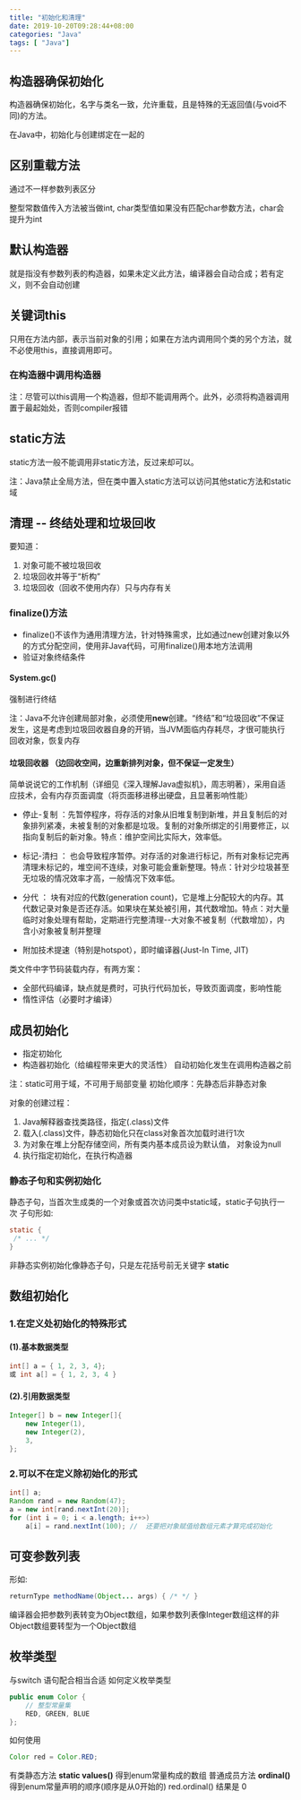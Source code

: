```yaml
---
title: "初始化和清理"
date: 2019-10-20T09:28:44+08:00
categories: "Java"
tags: [ "Java"]
---
```


## 构造器确保初始化

构造器确保初始化，名字与类名一致，允许重载，且是特殊的无返回值(与void不同)的方法。

在Java中，初始化与创建绑定在一起的

## 区别重载方法

通过不一样参数列表区分

整型常数值传入方法被当做int, char类型值如果没有匹配char参数方法，char会提升为int

## 默认构造器

就是指没有参数列表的构造器，如果未定义此方法，编译器会自动合成；若有定义，则不会自动创建

## 关键词this

只用在方法内部，表示当前对象的引用；如果在方法内调用同个类的另个方法，就不必使用this，直接调用即可。

### 在构造器中调用构造器

注：尽管可以this调用一个构造器，但却不能调用两个。此外，必须将构造器调用置于最起始处，否则compiler报错

## static方法

static方法一般不能调用非static方法，反过来却可以。

注：Java禁止全局方法，但在类中置入static方法可以访问其他static方法和static域

## 清理 -- 终结处理和垃圾回收

要知道：

1. 对象可能不被垃圾回收
2. 垃圾回收并等于“析构”
3. 垃圾回收（回收不使用内存）只与内存有关

### finalize()方法

* finalize()不该作为通用清理方法，针对特殊需求，比如通过new创建对象以外的方式分配空间，使用非Java代码，可用finalize()用本地方法调用
* 验证对象终结条件

#### System.gc() 

强制进行终结

注：Java不允许创建局部对象，必须使用**new**创建。“终结”和“垃圾回收”不保证发生，这是考虑到垃圾回收器自身的开销，当JVM面临内存耗尽，才很可能执行回收对象，恢复内存

#### 垃圾回收器 （边回收空间，边重新排列对象，但不保证一定发生）

简单说说它的工作机制（详细见《深入理解Java虚拟机》，周志明著），采用自适应技术，会有内存页面调度（将页面移进移出硬盘，且显著影响性能）

* 停止-复制 ：先暂停程序，将存活的对象从旧堆复制到新堆，并且复制后的对象排列紧凑，未被复制的对象都是垃圾。复制的对象所绑定的引用要修正，以指向复制后的新对象。特点：维护空间比实际大，效率低。

* 标记-清扫 ： 也会导致程序暂停。对存活的对象进行标记，所有对象标记完再清理未标记的，堆空间不连续，对象可能会重新整理。特点：针对少垃圾甚至无垃圾的情况效率才高，一般情况下效率低。

* 分代 ： 块有对应的代数(generation count)，它是堆上分配较大的内存。其代数记录对象是否还存活。如果块在某处被引用，其代数增加。特点：对大量临时对象处理有帮助，定期进行完整清理--大对象不被复制（代数增加），内含小对象被复制并整理

* 附加技术提速（特别是hotspot），即时编译器(Just-In Time, JIT)

类文件中字节码装载内存，有两方案：

* 全部代码编译，缺点就是费时，可执行代码加长，导致页面调度，影响性能
* 惰性评估（必要时才编译）

## 成员初始化

* 指定初始化
* 构造器初始化（给编程带来更大的灵活性） 自动初始化发生在调用构造器之前

注：static可用于域，不可用于局部变量
初始化顺序：先静态后非静态对象

对象的创建过程：

1. Java解释器查找类路径，指定(.class)文件
2. 载入(.class)文件，静态初始化只在class对象首次加载时进行1次
3. 为对象在堆上分配存储空间，所有类内基本成员设为默认值， 对象设为null
4. 执行指定初始化，在执行构造器

### 静态子句和实例初始化

静态子句，当首次生成类的一个对象或首次访问类中static域，static子句执行一次
子句形如:

```java
static {
 /* ... */
}
```

非静态实例初始化像静态子句，只是左花括号前无关键字 **static**

## 数组初始化

### 1.在定义处初始化的特殊形式

#### (1).基本数据类型

```java
int[] a = { 1, 2, 3, 4};
或 int a[] = { 1, 2, 3, 4 }
```

#### (2).引用数据类型

```java
Integer[] b = new Integer[]{
    new Integer(1),
    new Integer(2),
    3,
};
```

### 2.可以不在定义除初始化的形式

```java
int[] a;
Random rand = new Random(47);
a = new int[rand.nextInt(20)];
for (int i = 0; i < a.length; i++>)
    a[i] = rand.nextInt(100); //  还要把对象赋值给数组元素才算完成初始化
``` 



## 可变参数列表

形如:

```java
returnType methodName(Object... args) { /* */ }
```

编译器会把参数列表转变为Object数组，如果参数列表像Integer数组这样的非Object数组要转型为一个Object数组

## 枚举类型

与switch 语句配合相当合适
如何定义枚举类型

```java
public enum Color {
    // 整型常量集
    RED, GREEN, BLUE
};
```

如何使用

```java
Color red = Color.RED;
```

有类静态方法 **static values()** 得到enum常量构成的数组
普通成员方法 **ordinal()** 得到enum常量声明的顺序(顺序是从0开始的)
red.ordinal() 结果是 0
